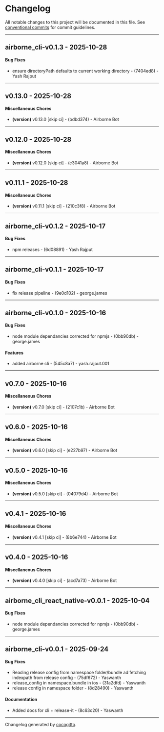 # Changelog
All notable changes to this project will be documented in this file. See [conventional commits](https://www.conventionalcommits.org/) for commit guidelines.

- - -
## airborne_cli-v0.1.3 - 2025-10-28
#### Bug Fixes
- ensure directoryPath defaults to current working directory - (7404ed8) - Yash Rajput

- - -

## v0.13.0 - 2025-10-28
#### Miscellaneous Chores
- **(version)** v0.13.0 [skip ci] - (bdbd374) - Airborne Bot

- - -

## v0.12.0 - 2025-10-28
#### Miscellaneous Chores
- **(version)** v0.12.0 [skip ci] - (c3041a8) - Airborne Bot

- - -

## v0.11.1 - 2025-10-28
#### Miscellaneous Chores
- **(version)** v0.11.1 [skip ci] - (210c3f8) - Airborne Bot

- - -

## airborne_cli-v0.1.2 - 2025-10-17
#### Bug Fixes
- npm releases - (6d08891) - Yash Rajput

- - -

## airborne_cli-v0.1.1 - 2025-10-17
#### Bug Fixes
- fix release pipeline - (9e0d102) - george.james

- - -

## airborne_cli-v0.1.0 - 2025-10-16
#### Bug Fixes
- node module dependancies corrected for npmjs - (0bb90db) - george.james
#### Features
- added airborne cli - (545c8a7) - yash.rajput.001

- - -

## v0.7.0 - 2025-10-16
#### Miscellaneous Chores
- **(version)** v0.7.0 [skip ci] - (2107c1b) - Airborne Bot

- - -

## v0.6.0 - 2025-10-16
#### Miscellaneous Chores
- **(version)** v0.6.0 [skip ci] - (e227b97) - Airborne Bot

- - -

## v0.5.0 - 2025-10-16
#### Miscellaneous Chores
- **(version)** v0.5.0 [skip ci] - (04079d4) - Airborne Bot

- - -

## v0.4.1 - 2025-10-16
#### Miscellaneous Chores
- **(version)** v0.4.1 [skip ci] - (8b6e744) - Airborne Bot

- - -

## v0.4.0 - 2025-10-16
#### Miscellaneous Chores
- **(version)** v0.4.0 [skip ci] - (acd7a73) - Airborne Bot

- - -

## airborne_cli_react_native-v0.0.1 - 2025-10-04
#### Bug Fixes
- node module dependancies corrected for npmjs - (0bb90db) - george.james

- - -

## airborne_cli-v0.0.1 - 2025-09-24
#### Bug Fixes
- Reading release config from namespace folder/bundle ad fetching indexpath from release config - (75df672) - Yaswanth
- release_config in namespace.bundle in ios - (31a2dfd) - Yaswanth
- release config in namespace folder - (8d28490) - Yaswanth
#### Documentation
- Added docs for cli + release-it - (8c63c20) - Yaswanth

- - -

Changelog generated by [cocogitto](https://github.com/cocogitto/cocogitto).